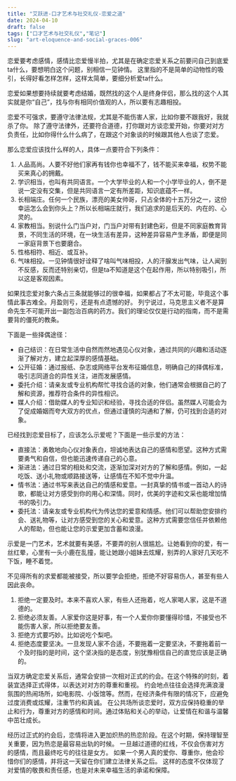 ```yaml
---
title: "艾跃进-口才艺术与社交礼仪-恋爱之道"
date: 2024-04-10
draft: false
tags: ["口才艺术与社交礼仪","笔记"]
slug: "art-eloquence-and-social-graces-006"
---
```


恋爱要考虑感情，感情比恋爱慢半拍，尤其是在确定恋爱关系之前要问自己到底爱ta什么，要想明白这个问题，别相信一见钟情。
这里指的不是简单的动物性的吸引，长得好看怎样怎样，这样太简单，要细分析爱ta什么。

恋爱如果想要持续就要考虑结婚，既然找的这个人是终身伴侣，那么找的这个人其实就是你“自己”，找与你有相同价值观的人，所以要有志趣相投。

恋爱不可强求，要遵守法律法规，尤其是不能伤害人家，比如你要不跟我好，我就杀了你。
除了遵守法律外，还要符合道德，打你跟对方谈恋爱开始，你要对对方负责任，比如你得什么什么病了，在跟这个对象谈的时候跟其他人也谈了恋爱。

那么恋爱应该找什么样的人，具体一点要符合下列条件：
1. 人品高尚。人要不好他们家再有钱你也幸福不了，钱不能买来幸福，权势不能买来真心的拥戴。
2. 学识相当，也叫有共同语言。一个大学毕业的人和一个小学毕业的人，倒不是说一定没有交集，但是共同语言一定有所差距，知识底蕴不一样。
3. 长相端庄。任何一个民族，漂亮的美女帅哥，只占全体的十五万分之一，这份幸运怎么会到你头上？所以长相端庄就行，我们追求的是后天的、内在的、心灵的。
4. 家教相当。别说什么门当户对，门当户对带有封建色彩，但是不同家庭教育背景，不同生活的环境，在一块生活有差异，这种差异容易产生矛盾，即便是同一家庭背景下也要磨合。
5. 性格相符、相近、或互补。
6. 气味相投。一见钟情很好诠释了啥叫气味相投，人的汗腺发出气味，让人闻到不反感，反而还特别亲切，但是ta不知道是这个在起作用，所以特别吸引，所以这是客观因素。

如果找恋爱对象六条占三条就能够过的很幸福，如果都占了不太可能，毕竟这个事情此事古难全。月盈则亏，还是有点遗憾的好。
列宁说过，马克思主义者不是算命先生不可能开出一副包治百病的药方。我们的理论仅仅是行动的指南，而不是需要背的僵死的教条。

下面是一些择偶途径：
- 自己结识：在日常生活中自然而然地遇见心仪对象，通过共同的兴趣和活动逐渐了解对方，建立起深厚的感情基础。
- 公开征婚：通过报纸、杂志或网络平台发布征婚信息，明确自己的择偶标准，吸引志同道合的异性关注，进而发展感情。
- 委托介绍：请亲友或专业机构帮忙寻找合适的对象，他们通常会根据自己的了解和资源，推荐符合条件的异性相识。
- 媒人介绍：借助媒人的专业知识和经验，寻找合适的伴侣。虽然媒人可能会为了促成婚姻而夸大双方的优点，但通过谨慎的沟通和了解，仍可找到合适的对象。

已经找到恋爱目标了，应该怎么示爱呢？下面是一些示爱的方法：
- 直接法：勇敢地向心仪对象表白，坦诚地表达自己的感情和愿望。这种方式需要勇气和自信，但也能迅速传递自己的心意。
- 渐进法：通过日常的相处和交流，逐渐加深对对方的了解和感情。例如，一起吃饭、送小礼物或顺路接送等，让感情在不知不觉中升温。
- 情书法：通过书写来表达自己的情感和爱意。一封真挚的情书或一首动人的诗歌，都能让对方感受到你的用心和深情。同时，优美的字迹和文采也能增加情书的吸引力。
- 委托法：请亲友或专业机构代为传达您的爱意和情感。他们可以帮助您安排约会、送礼物等，让对方感受到您的关心和爱意。这种方式需要您信任并依赖他人的帮助，但也能让您的示爱更加含蓄和浪漫。

示爱是一门艺术，艺术就要有美感，不要弄的别人很尴尬。让她看到你的爱，有一丝红晕，心里有一头小鹿在乱撞，能让她跟小姐妹去炫耀，别弄的人家好几天吃不下饭，睡不着觉。

不见得所有的求爱都能被接受，所以要学会拒绝，拒绝不好容易伤人，甚至有些人因此丧命。
1. 拒绝一定要及时。本来不喜欢人家，有些人还拖着，吃人家喝人家，这是不道德的。
2. 拒绝必须友善。人家爱你这是好事，有一个人爱你你要懂得珍惜，不接受也不能伤害人家，所以拒绝要友善。
3. 拒绝方式要巧妙。比如说吃个梨吧。
4. 拒绝态度要坚决。一旦发现人家不合适，不要拖着一定要坚决，不要拖着前一个及时指的是时间，这个坚决指的是态度，别犹豫相信自己的直觉应该是正确的。

当双方确定恋爱关系后，通常会安排一次相对正式的约会。在这个特殊的时刻，着装宜选择正式得体，以表达对对方的尊重和重视。
约会地点往往会选择充满浪漫氛围的热闹场所，如电影院、小饭馆等。然而，在经济条件有限的情况下，应避免过度消费或炫耀，注重节约和真诚。
在公共场所谈恋爱时，双方应保持稳重的举止和行为，尊重对方的感情和时间。通过体贴和关心的举动，让爱情在和谐与温馨中茁壮成长。

经历过正式的约会后，恋情将进入更加炽热的热恋阶段。在这个时期，保持理智至关重要，因为热恋是最容易出轨的时候。
一旦越过道德的红线，不仅会伤害对方的感情，而且最终吃亏的往往是女方。
如果一个男人真的爱你、尊重你，他会珍惜你们的感情，并将这一天留在你们建立法律关系之后。
这样的态度不仅体现了对爱情的敬畏和责任感，也是对未来幸福生活的承诺和保障。
